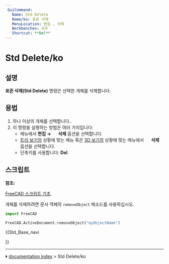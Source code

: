 ```yaml
---
 GuiCommand:
   Name: Std Delete
   Name/ko: 표준 삭제
   MenuLocation: 편집 , 삭제
   Workbenches: 모두
   Shortcut: **Del**
---
```


# Std Delete/ko



## 설명

**표준 삭제(Std Delete)** 명령은 선택한 개체를 삭제합니다.



## 용법

1.  하나 이상의 개체를 선택합니다..
2.  이 명령을 실행하는 방법은 여러 가지입니다:
    -   메뉴에서 **편집 → <img src="images/Std_Delete.svg" width=16px> 삭제** 옵션을 선택합니다.
    -   [트리 보기의](Tree_view/ko.md) 상황에 맞는 메뉴 혹은 [3D 보기의](3D_view/ko.md) 상황에 맞는 메뉴에서 **<img src="images/Std_Delete.svg" width=16px> 삭제** 옵션을 선택합니다.
    -   단축키를 사용합니다: **Del**.



## 스크립트


<div class="mw-translate-fuzzy">


**참조:**

[FreeCAD 스크립트 기초](FreeCAD_Scripting_Basics/ko.md).


</div>

개체를 삭제하려면 문서 객체의 `removeObject` 메소드를 사용하십시오.


```python
import FreeCAD

FreeCAD.ActiveDocument.removeObject("myObjectName")
```





{{Std_Base_navi

}}



---
⏵ [documentation index](../README.md) > Std Delete/ko
